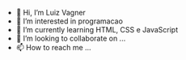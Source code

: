 - 👋 Hi, I’m  Luiz Vagner
- 👀 I’m interested in  programacao
- 🌱 I’m currently learning  HTML, CSS e JavaScript
- 💞️ I’m looking to collaborate on ... 
- 📫 How to reach me ...

<!---
lvs1981/lvs1981 is a ✨ special ✨ repository because its `README.md` (this file) appears on your GitHub profile.
You can click the Preview link to take a look at your changes.
--->
